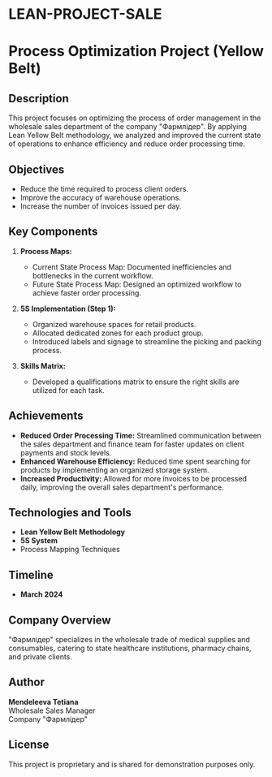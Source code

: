 # LEAN-PROJECT-SALE
# Process Optimization Project (Yellow Belt)

## Description
This project focuses on optimizing the process of order management in the wholesale sales department of the company "Фармлідер". By applying Lean Yellow Belt methodology, we analyzed and improved the current state of operations to enhance efficiency and reduce order processing time.

## Objectives
- Reduce the time required to process client orders.
- Improve the accuracy of warehouse operations.
- Increase the number of invoices issued per day.

## Key Components
1. **Process Maps:**
   - Current State Process Map: Documented inefficiencies and bottlenecks in the current workflow.
   - Future State Process Map: Designed an optimized workflow to achieve faster order processing.
   
2. **5S Implementation (Step 1):**
   - Organized warehouse spaces for retail products.
   - Allocated dedicated zones for each product group.
   - Introduced labels and signage to streamline the picking and packing process.

3. **Skills Matrix:**
   - Developed a qualifications matrix to ensure the right skills are utilized for each task.

## Achievements
- **Reduced Order Processing Time:** Streamlined communication between the sales department and finance team for faster updates on client payments and stock levels.
- **Enhanced Warehouse Efficiency:** Reduced time spent searching for products by implementing an organized storage system.
- **Increased Productivity:** Allowed for more invoices to be processed daily, improving the overall sales department's performance.

## Technologies and Tools
- **Lean Yellow Belt Methodology**
- **5S System**
- Process Mapping Techniques

## Timeline
- **March 2024**

## Company Overview
"Фармлідер" specializes in the wholesale trade of medical supplies and consumables, catering to state healthcare institutions, pharmacy chains, and private clients.

## Author
**Mendeleeva Tetiana**  
Wholesale Sales Manager  
Company "Фармлідер"

## License
This project is proprietary and is shared for demonstration purposes only.
